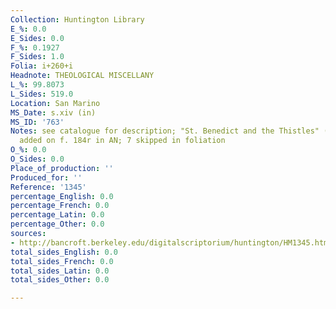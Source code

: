 ```yaml
---
Collection: Huntington Library
E_%: 0.0
E_Sides: 0.0
F_%: 0.1927
F_Sides: 1.0
Folia: i+260+i
Headnote: THEOLOGICAL MISCELLANY
L_%: 99.8073
L_Sides: 519.0
Location: San Marino
MS_Date: s.xiv (in)
MS_ID: '763'
Notes: see catalogue for description; "St. Benedict and the Thistles" (Dean no. 516)
  added on f. 184r in AN; 7 skipped in foliation
O_%: 0.0
O_Sides: 0.0
Place_of_production: ''
Produced_for: ''
Reference: '1345'
percentage_English: 0.0
percentage_French: 0.0
percentage_Latin: 0.0
percentage_Other: 0.0
sources:
- http://bancroft.berkeley.edu/digitalscriptorium/huntington/HM1345.html
total_sides_English: 0.0
total_sides_French: 0.0
total_sides_Latin: 0.0
total_sides_Other: 0.0

---
```

